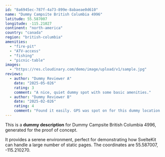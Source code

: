 ```yaml
---
id: "8a6945ec-787f-4a73-899e-8abaeae0d610"
name: "Dummy Campsite British Columbia 4996"
latitude: 55.587007
longitude: -115.21027
continent: "north-america"
country: "canada"
region: "british-columbia"
amenities:
  - "fire-pit"
  - "ATV-access"
  - "fishing"
  - "picnic-table"
images:
  - "https://res.cloudinary.com/demo/image/upload/v1/sample.jpg"
reviews:
  - author: "Dummy Reviewer A"
    date: "2025-05-026"
    rating: 3
    comment: "A nice, quiet dummy spot with some basic amenities."
  - author: "Dummy Reviewer B"
    date: "2025-02-026"
    rating: 4
    comment: "Found it easily. GPS was spot on for this dummy location."
---
```


This is a **dummy description** for Dummy Campsite British Columbia 4996, generated for the proof of concept.

It provides a serene environment, perfect for demonstrating how SvelteKit can handle a large number of static pages. The coordinates are 55.587007, -115.210270.
